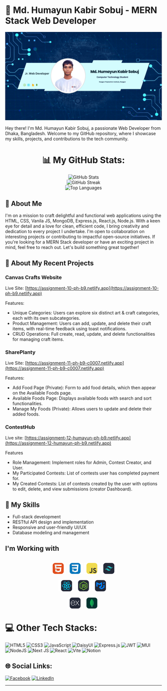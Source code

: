 # 👋 Md. Humayun Kabir Sobuj - MERN Stack Web Developer
![Profile Image](/src/GithubBanner.jpg)

Hey there! I'm Md. Humayun Kabir Sobuj, a passionate Web Developer from Dhaka, Bangladesh. Welcome to my GitHub repository, where I showcase my skills, projects, and contributions to the tech community.
<div align="center">

# 📊 My GitHub Stats:
<img src="https://github-readme-stats.vercel.app/api?username=humayun506034&theme=dark&hide_border=false&include_all_commits=false&count_private=false" alt="GitHub Stats" /> <br />
<img src="https://github-readme-streak-stats.herokuapp.com/?user=humayun506034&theme=dark&hide_border=false" alt="GitHub Streak" /> <br />
<img src="https://github-readme-stats.vercel.app/api/top-langs/?username=humayun506034&theme=dark&hide_border=false&include_all_commits=false&count_private=false&layout=compact" alt="Top Languages" />
</div>

## 🚀 About Me

I'm on a mission to craft delightful and functional web applications using the HTML, CSS, Vanila JS, MongoDB, Express.js, React.js, Node.js. With a keen eye for detail and a love for clean, efficient code, I bring creativity and dedication to every project I undertake. I'm open to collaboration on interesting projects or contributing to impactful open-source initiatives. If you're looking for a MERN Stack developer or have an exciting project in mind, feel free to reach out. Let's build something great together!

## 💼 About My Recent Projects

### Canvas Crafts Website
Live Site: [https://assignment-10-ph-b9.netlify.app](https://assignment-10-ph-b9.netlify.app)

Features:
- Unique Categories: Users can explore six distinct art & craft categories, each with its own subcategories.
- Product Management: Users can add, update, and delete their craft items, with real-time feedback using toast
notifications.
- CRUD Operations: Full create, read, update, and delete functionalities for managing craft items.

### SharePlanty
Live Site: [https://assignment-11-ph-b9-c0007.netlify.app](https://assignment-11-ph-b9-c0007.netlify.app)

Features:
- Add Food Page (Private): Form to add food details, which then appear on the Available Foods page.
- Available Foods Page: Displays available foods with search and sort functionalities.
- Manage My Foods (Private): Allows users to update and delete their added foods.

### ContestHub
Live site: [https://assignment-12-humayun-ph-b9.netlify.app](https://assignment-12-humayun-ph-b9.netlify.app)

Features
- Role Management: Implement roles for Admin, Contest Creator, and User.
- My Participated Contests: List of contests user has completed payment for.
- My Created Contests: List of contests created by the user with options to edit, delete, and view submissions (creator
Dashboard).

## 🔧 My Skills

- Full-stack development
- RESTful API design and implementation
- Responsive and user-friendly UI/UX
- Database modeling and management



## I'm Working with

<div align="center">
<br>
<img style="width: 10%;" src="src/html.svg" alt="">
<img style="width: 10%;" src="src/css.svg" alt="">
<img style="width: 10%;" src="src/java.svg" alt="">
<img style="width: 10%;" src="src/Metarial.svg" alt="">
</div>
<br>
<div align="center">

<img style="width: 10%;" src="src/react.svg" alt="">
<img style="width: 10%;" src="src/node.svg" alt="">
<img style="width: 10%;" src="src/meta.svg" alt="">
</div>
<br>
<div align="center" style="margin-bottom: 10px;">
<img style="width: 10%;" src="src/express.svg" alt="">
<img style="width: 10%;" src="src/mongo.svg" alt="">
</div>

# 💻 Other Tech Stacks:
![HTML5](https://img.shields.io/badge/html5-%23E34F26.svg?style=for-the-badge&logo=html5&logoColor=white) ![CSS3](https://img.shields.io/badge/css3-%231572B6.svg?style=for-the-badge&logo=css3&logoColor=white) ![JavaScript](https://img.shields.io/badge/javascript-%23323330.svg?style=for-the-badge&logo=javascript&logoColor=%23F7DF1E) ![DaisyUI](https://img.shields.io/badge/daisyui-5A0EF8?style=for-the-badge&logo=daisyui&logoColor=white) ![Express.js](https://img.shields.io/badge/express.js-%23404d59.svg?style=for-the-badge&logo=express&logoColor=%2361DAFB) ![JWT](https://img.shields.io/badge/JWT-black?style=for-the-badge&logo=JSON%20web%20tokens) ![MUI](https://img.shields.io/badge/MUI-%230081CB.svg?style=for-the-badge&logo=mui&logoColor=white) ![NodeJS](https://img.shields.io/badge/node.js-6DA55F?style=for-the-badge&logo=node.js&logoColor=white) ![Next JS](https://img.shields.io/badge/Next-black?style=for-the-badge&logo=next.js&logoColor=white) ![React](https://img.shields.io/badge/react-%2320232a.svg?style=for-the-badge&logo=react&logoColor=%2361DAFB) ![Vite](https://img.shields.io/badge/vite-%23646CFF.svg?style=for-the-badge&logo=vite&logoColor=white) ![Notion](https://img.shields.io/badge/Notion-%23000000.svg?style=for-the-badge&logo=notion&logoColor=white)


## 🌐 Social Links:
[![Facebook](https://img.shields.io/badge/Facebook-%231877F2.svg?logo=Facebook&logoColor=white)](https://facebook.com/md.humayunkabirsobuj506034) [![LinkedIn](https://img.shields.io/badge/LinkedIn-%230077B5.svg?logo=linkedin&logoColor=white)](https://linkedin.com/in/mdhumayun123)

---


